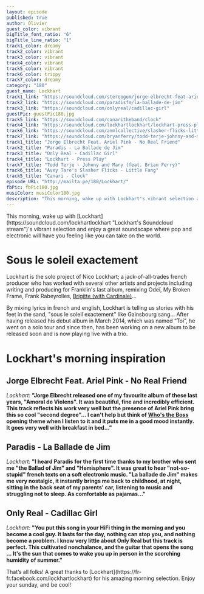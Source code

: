 ```yaml
---
layout: episode
published: true
author: Olivier
guest_color: vibrant
bigTitle_font_ratio: "6"
bigTitle_line_ratio: "1"
track1_color: dreamy
track2_color: vibrant
track3_color: vibrant
track4_color: vibrant
track5_color: vibrant
track6_color: trippy
track7_color: dreamy
category: "180"
guest_name: Lockhart
track1_link: "https://soundcloud.com/stereogum/jorge-elbrecht-feat-ariel-pink"
track2_link: "https://soundcloud.com/paradisfm/la-ballade-de-jim"
track3_link: "https://soundcloud.com/onlyreal/cadillac-girl"
guestPic: guestPic180.jpg
track5_link: "https://soundcloud.com/canaritheband/clock"
track4_link: "https://soundcloud.com/lockhartlockhart/lockhart-press-play-demo-1"
track6_link: "https://soundcloud.com/anmlcollective/slasher-flicks-little-fang"
track7_link: "https://soundcloud.com/bryanferry/todd-terje-johnny-and-mary"
track1_title: "Jorge Elbrecht Feat. Ariel Pink - No Real Friend"
track2_title: "Paradis - La Ballade de Jim"
track3_title: "Only Real - Cadillac Girl"
track4_title: "Lockhart - Press Play"
track7_title: "Todd Terje - Johnny and Mary (feat. Brian Ferry)"
track6_title: "Avey Tare's Slasher Flicks - Little Fang"
track5_title: "Canari - Clock"
episode_URL: "http://mailta.pe/180/Lockhart/"
fbPic: fbPic180.jpg
musiColor: musiColor180.jpg
description: "This morning, wake up with Lockhart's vibrant selection and enjoy a great soundscape where pop and electronic will have you feeling like you can take on the world..."
---
```


<p id="introduction"></p>This morning, wake up with [Lockhart](https://soundcloud.com/lockhartlockhart "Lockhart's Soundcloud stream")'s vibrant selection and enjoy a great soundscape where pop and electronic will have you feeling like you can take on the world.


# Sous le soleil exactement

Lockhart is the solo project of Nico Lockhart; a jack-of-all-trades french producer who has worked with several other artists and projects including writing and producing for Franklin's last album, remixing Odeï, My Broken Frame, Frank Rabeyrolles, [Brigitte (with Cardinale)](https://soundcloud.com/cardinale-1/i-want-your-sex-brigitte "Brigitte - Cardinale Remix on Soundcloud")...

By mixing lyrics in french and english, Lockhart is telling us stories with his feet in the sand, "sous le soleil exactement" like Gainsbourg sang... After having released his debut album in March 2014, which was named “Toi”, he went on a solo tour and since then, has been working on a new album to be released soon and is now playing live with a trio.

# Lockhart's morning inspiration

## Jorge Elbrecht Feat. Ariel Pink - No Real Friend
_Lockhart:_ **"**Jorge Elbrecht released one of my favourite album of these last years, "Amoral de Violens". It was beautiful, fine and incredibly efficient. This track reflects his work very well but the presence of Ariel Pink bring this so cool "second degree"... I can't help but think of [Who's the Boss](https://www.youtube.com/watch?v=Ojc02OvZVo8 "Who's the boss opening theme") opening theme when I listen to it and it puts me in a good mood instantly. It goes very well with breakfast in bed...**"**

## Paradis - La Ballade de Jim
_Lockhart:_ **"**I heard Paradis for the first time thanks to my brother who sent me "the Ballad of Jim" and "Hemisphere". It was great to hear "not-so-stupid" french texts on a soft electronic music. "La ballade de Jim" makes me very nostalgic, it instantly brings me back to childhood, at night, sitting in the back seat of my parents' car, listening to music and struggling not to sleep. As comfortable as pajamas...**"**

## Only Real - Cadillac Girl
_Lockhart:_ **"**You put this song in your HiFi thing in the morning and you become a cool guy. It lasts for the day, nothing can stop you, and nothing become a problem. I know very little about Only Real but this track is perfect. This cultivated nonchalance, and the guitar that opens the song ... It's the sun that comes to wake you up in person in the scorching humidity of summer.**"**

 
<p id="outroduction">
That’s all folks! A great thanks to [Lockhart](https://fr-fr.facebook.com/lockhartlockhart) for his amazing morning selection. Enjoy your sunday, and be cool!</p>